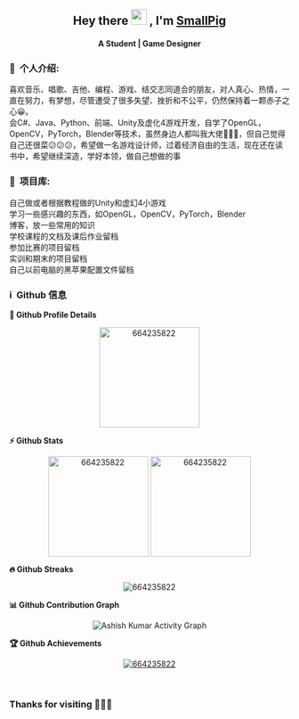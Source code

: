 <h2 align="center">
  Hey there <img src="https://media.giphy.com/media/hvRJCLFzcasrR4ia7z/giphy.gif" width="28"> ,
  I'm <a href="">SmallPig</a>
</h2>

<h4 align='center'>
  A Student | Game Designer
</h4>

<h3> 🧑 &nbsp;个人介绍:</h3>

<summary> 喜欢音乐、唱歌、吉他、编程、游戏、结交志同道合的朋友，对人真心、热情，一直在努力，有梦想，尽管遭受了很多失望、挫折和不公平，仍然保持着一颗赤子之心😀。</summary>
<summary> 会C#、Java、Python、前端、Unity及虚化4游戏开发，自学了OpenGL，OpenCV，PyTorch，Blender等技术，虽然身边人都叫我大佬👏👏👏，但自己觉得自己还很菜😕😕😕，希望做一名游戏设计师，过着经济自由的生活，现在还在读书中，希望继续深造，学好本领，做自己想做的事</summary>

<h3>🥇 &nbsp;项目库:</h3>

<summary> 自己做或者根据教程做的Unity和虚幻4小游戏</summary>
<summary> 学习一些感兴趣的东西，如OpenGL，OpenCV，PyTorch，Blender</summary>
<summary> 博客，放一些常用的知识</summary>
<summary> 学校课程的文档及课后作业留档</summary>
<summary> 参加比赛的项目留档</summary>
<summary> 实训和期末的项目留档</summary>
<summary> 自己以前电脑的黑苹果配置文件留档</summary>

<h3>ℹ️ &nbsp;Github 信息</h3>
	
  <summary><b>🔎 Github Profile Details</b></summary>
<p align="center"><img height="180em" src="https://github-profile-summary-cards.vercel.app/api/cards/profile-details?username=664235822&theme=github_dark" alt="664235822" align = "center"/></p>

  <summary><b>⚡ Github Stats</b></summary>
<p align="center"><img height="180em" src="https://github-readme-stats.vercel.app/api?username=664235822&hide_border=true&count_private=true&show_icons=true&theme=radical" alt="664235822" align = "center"/>
<img height="180em" src="https://github-readme-stats.vercel.app/api/top-langs?username=664235822&show_icons=true&locale=en&layout=compact&hide_border=true&theme=radical" alt="664235822" align = "center"/></p>

 <summary><b>🔥 Github Streaks</b></summary>
<p align="center"><img src="https://github-readme-streak-stats.herokuapp.com/?user=664235822&theme=black-ice&hide_border=true&stroke=0000&background=0D1117&ring=e05397&fire=e05397&currStreakLabel=e05397" alt="664235822" /></p>

<summary><b>📊 Github Contribution Graph</b></summary>
<p align="center"<a href="#"><img alt="Ashish Kumar Activity Graph" src="https://activity-graph.herokuapp.com/graph?username=664235822&bg_color=0D1117&color=e05397&line=e05397&point=FFFFFF&hide_border=true&" /></a></p>
<!-- </details>
<details>    -->
 <summary><b>🏆 Github Achievements</b></summary>
<p align="center"> <a href="https://github.com/664235822"><img src="https://github-profile-trophy.vercel.app/?username=664235822&margin-w=5&theme=radical" alt="664235822" /></a> </p>

<br>
<h3> Thanks for visiting 🍹🍹🍹</h3>
